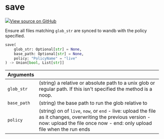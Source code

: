 # save



[![](https://www.tensorflow.org/images/GitHub-Mark-32px.png)View source on GitHub](https://www.github.com/wandb/client/tree/d0df1ddb23bdba0bec8d9be906336625a603439d/wandb/sdk/wandb_run.py#L1611-L1640)



Ensure all files matching `glob_str` are synced to wandb with the policy specified.

```python
save(
    glob_str: Optional[str] = None,
    base_path: Optional[str] = None,
    policy: "PolicyName" = "live"
) -> Union[bool, List[str]]
```





| Arguments |  |
| :--- | :--- |
|  `glob_str` |  (string) a relative or absolute path to a unix glob or regular path. If this isn't specified the method is a noop. |
|  `base_path` |  (string) the base path to run the glob relative to |
|  `policy` |  (string) on of `live`, `now`, or `end` - live: upload the file as it changes, overwriting the previous version - now: upload the file once now - end: only upload file when the run ends |

